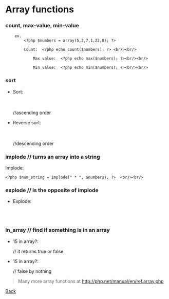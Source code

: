 # Array functions

### count, max-value, min-value
```
	ex.
		<?php $numbers = array(5,3,7,1,22,8); ?>

		Count:	<?php echo count($numbers); ?> <br/><br/>

			Max value:	<?php echo max($numbers); ?><br/><br/>

			Min value:	<?php echo min($numbers); ?><br/><br/>
```

### sort

- Sort:		
	
	<?php sort($numbers); print_r($numbers); ?><br/><br/>	//ascending order
	
- Reverse sort:	

 	<?php rsort($numbers); print_r($numbers); ?><br/><br/>	//descending order

### implode 	// turns an array into a string

Implode:

	<?php $num_string = implode(" * ", $numbers); ?>  <br/><br/>

### explode		// is the opposite of implode
	
- Explode:

	<?php print_r(explode(" * ", $num_string)); ?>  <br/><br/>

### in_array		// find if something is in an array

- 15 in array?: 

	<?php echo in_array(15, $numbers); ?>		// it returns true or false
									
- 15 in array?: 

	<?php echo in_array(1, $numbers); ?>		// false by nothing


>	Many more array functions at
	http://php.net/manual/en/ref.array.php



[Back](https://github.com/stefan22/phpIntro)


		

